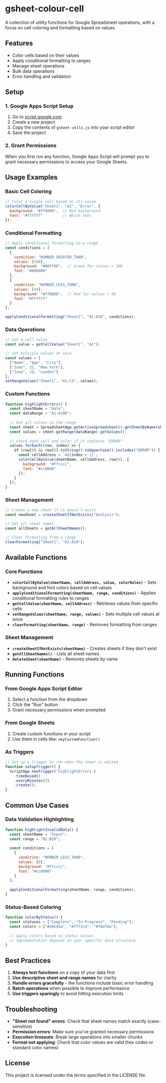 # gsheet-colour-cell

A collection of utility functions for Google Spreadsheet operations, with a focus on cell coloring and formatting based on values.

## Features

- Color cells based on their values
- Apply conditional formatting to ranges
- Manage sheet operations
- Bulk data operations
- Error handling and validation

## Setup

### 1. Google Apps Script Setup

1. Go to [script.google.com](https://script.google.com)
2. Create a new project
3. Copy the contents of `gsheet-utils.js` into your script editor
4. Save the project

### 2. Grant Permissions

When you first run any function, Google Apps Script will prompt you to grant necessary permissions to access your Google Sheets.

## Usage Examples

### Basic Cell Coloring

```javascript
// Color a single cell based on its value
colorCellByValue("Sheet1", "A1", "Error", {
  background: "#ff0000",  // Red background
  font: "#ffffff"         // White text
});
```

### Conditional Formatting

```javascript
// Apply conditional formatting to a range
const conditions = [
  {
    condition: "NUMBER_GREATER_THAN",
    values: [100],
    background: "#00ff00",  // Green for values > 100
    font: "#000000"
  },
  {
    condition: "NUMBER_LESS_THAN",
    values: [50],
    background: "#ff0000",  // Red for values < 50
    font: "#ffffff"
  }
];

applyConditionalFormatting("Sheet1", "A1:A10", conditions);
```

### Data Operations

```javascript
// Get a cell value
const value = getCellValue("Sheet1", "A1");

// Set multiple values at once
const values = [
  ["Name", "Age", "City"],
  ["John", 25, "New York"],
  ["Jane", 30, "London"]
];
setRangeValues("Sheet1", "A1:C3", values);
```

### Custom Functions

```javascript
function highlightErrors() {
  const sheetName = "Data";
  const dataRange = "A1:A100";
  
  // Get all values in the range
  const sheet = SpreadsheetApp.getActiveSpreadsheet().getSheetByName(sheetName);
  const values = sheet.getRange(dataRange).getValues();
  
  // Check each cell and color if it contains "ERROR"
  values.forEach((row, index) => {
    if (row[0] && row[0].toString().toUpperCase().includes("ERROR")) {
      const cellAddress = `A${index + 1}`;
      colorCellByValue(sheetName, cellAddress, row[0], {
        background: "#ffcccc",
        font: "#cc0000"
      });
    }
  });
}
```

### Sheet Management

```javascript
// Create a new sheet if it doesn't exist
const newSheet = createSheetIfNotExists("Analysis");

// Get all sheet names
const allSheets = getAllSheetNames();

// Clear formatting from a range
clearFormatting("Sheet1", "A1:A10");
```

## Available Functions

### Core Functions

- **`colorCellByValue(sheetName, cellAddress, value, colorRules)`** - Sets background and font colors based on cell values
- **`applyConditionalFormatting(sheetName, range, conditions)`** - Applies conditional formatting rules to ranges
- **`getCellValue(sheetName, cellAddress)`** - Retrieves values from specific cells
- **`setRangeValues(sheetName, range, values)`** - Sets multiple cell values at once
- **`clearFormatting(sheetName, range)`** - Removes formatting from ranges

### Sheet Management

- **`createSheetIfNotExists(sheetName)`** - Creates sheets if they don't exist
- **`getAllSheetNames()`** - Lists all sheet names
- **`deleteSheet(sheetName)`** - Removes sheets by name

## Running Functions

### From Google Apps Script Editor
1. Select a function from the dropdown
2. Click the "Run" button
3. Grant necessary permissions when prompted

### From Google Sheets
1. Create custom functions in your script
2. Use them in cells like: `=myCustomFunction()`

### As Triggers
```javascript
// Set up a trigger to run when the sheet is edited
function setupTrigger() {
  ScriptApp.newTrigger('highlightErrors')
    .timeBased()
    .everyMinutes(5)
    .create();
}
```

## Common Use Cases

### Data Validation Highlighting
```javascript
function highlightInvalidData() {
  const sheetName = "Input";
  const range = "B2:B20";
  
  const conditions = [
    {
      condition: "NUMBER_LESS_THAN",
      values: [0],
      background: "#ffcccc",
      font: "#cc0000"
    }
  ];
  
  applyConditionalFormatting(sheetName, range, conditions);
}
```

### Status-Based Coloring
```javascript
function colorByStatus() {
  const statuses = ["Complete", "In Progress", "Pending"];
  const colors = ["#d4edda", "#fff3cd", "#f8d7da"];
  
  // Apply colors based on status values
  // Implementation depends on your specific data structure
}
```

## Best Practices

1. **Always test functions** on a copy of your data first
2. **Use descriptive sheet and range names** for clarity
3. **Handle errors gracefully** - the functions include basic error handling
4. **Batch operations** when possible to improve performance
5. **Use triggers sparingly** to avoid hitting execution limits

## Troubleshooting

- **"Sheet not found" errors**: Check that sheet names match exactly (case-sensitive)
- **Permission errors**: Make sure you've granted necessary permissions
- **Execution timeouts**: Break large operations into smaller chunks
- **Format not applying**: Check that color values are valid (hex codes or standard color names)

## License

This project is licensed under the terms specified in the LICENSE file.
